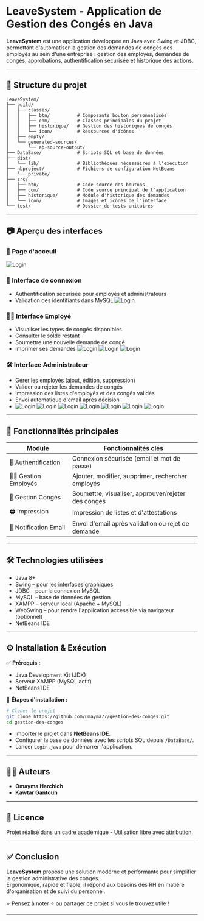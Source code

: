 # LeaveSystem - Application de Gestion des Congés en Java

**LeaveSystem** est une application développée en Java avec Swing et JDBC, permettant d'automatiser la gestion des demandes de congés des employés au sein d'une entreprise : gestion des employés, demandes de congés, approbations, authentification sécurisée et historique des actions.

---

## 📁 Structure du projet

```
LeaveSystem/
├── build/
│   ├── classes/
│   │   ├── btn/          # Composants bouton personnalisés
│   │   ├── com/          # Classes principales du projet
│   │   ├── historique/   # Gestion des historiques de congés
│   │   └── icon/         # Ressources d'icônes
│   ├── empty/
│   └── generated-sources/
│       └── ap-source-output/
├── DataBase/             # Scripts SQL et base de données
├── dist/
│   └── lib/              # Bibliothèques nécessaires à l'exécution
├── nbproject/            # Fichiers de configuration NetBeans
│   └── private/
├── src/
│   ├── btn/              # Code source des boutons
│   ├── com/              # Code source principal de l'application
│   ├── historique/       # Module d'historique des demandes
│   └── icon/             # Images et icônes de l'interface
└── test/                 # Dossier de tests unitaires
```

---

## 📷 Aperçu des interfaces
### 🔑 Page d'acceuil
  ![Login](media/image24.jpg)

### 🔑 Interface de connexion
- Authentification sécurisée pour employés et administrateurs
- Validation des identifiants dans MySQL
  ![Login](media/image25.jpg)

### 🧑‍💼 Interface Employé
- Visualiser les types de congés disponibles
- Consulter le solde restant
- Soumettre une nouvelle demande de congé
- Imprimer ses demandes
  ![Login](media/image34.jpeg)
  ![Login](media/image35.jpeg)
  ![Login](media/image36.jpeg)
### 🛠 Interface Administrateur
- Gérer les employés (ajout, édition, suppression)
- Valider ou rejeter les demandes de congés
- Impression des listes d'employés et des congés validés
- Envoi automatique d'email après décision
-   ![Login](media/image60.jpeg)
   ![Login](media/image41.jpg)
   ![Login](media/image43.jpg)
   ![Login](media/image52.jpeg)
  ![Login](media/image64.jpeg)
  ![Login](media/image65.PNG)
  ![Login](media/image68.jpeg)
---

## 🎯 Fonctionnalités principales

| Module               | Fonctionnalités clés                                   |
|----------------------|--------------------------------------------------------|
| 🔐 Authentification   | Connexion sécurisée (email et mot de passe)            |
| 🧑‍💼 Gestion Employés  | Ajouter, modifier, supprimer, rechercher employés     |
| 🛫 Gestion Congés      | Soumettre, visualiser, approuver/rejeter des congés    |
| 🖨 Impression          | Impression de listes et d'attestations                |
| 📧 Notification Email | Envoi d'email après validation ou rejet de demande    |

---

## 🛠️ Technologies utilisées

- Java 8+
- Swing – pour les interfaces graphiques
- JDBC – pour la connexion MySQL
- MySQL – base de données de gestion
- XAMPP – serveur local (Apache + MySQL)
- WebSwing – pour rendre l'application accessible via navigateur (optionnel)
- NetBeans IDE

---

## ⚙️ Installation & Exécution

✅ **Prérequis :**
- Java Development Kit (JDK)
- Serveur XAMPP (MySQL actif)
- NetBeans IDE

🚀 **Étapes d'installation :**

```bash
# Cloner le projet
git clone https://github.com/Omayma77/gestion-des-conges.git
cd gestion-des-conges
```

- Importer le projet dans **NetBeans IDE**.
- Configurer la base de données avec les scripts SQL depuis `/DataBase/`.
- Lancer `Login.java` pour démarrer l'application.

---

## 👩‍💻 Auteurs

- **Omayma Harchich**
- **Kawtar Gantouh**

---

## 📄 Licence

Projet réalisé dans un cadre académique - Utilisation libre avec attribution.

---

## ✅ Conclusion

**LeaveSystem** propose une solution moderne et performante pour simplifier la gestion administrative des congés.  
Ergonomique, rapide et fiable, il répond aux besoins des RH en matière d'organisation et de suivi du personnel.

⭐ Pensez à noter ⭐ ou partager ce projet si vous le trouvez utile !

---
